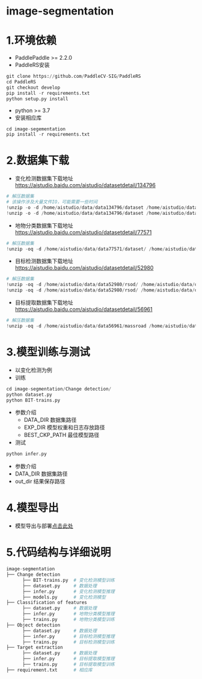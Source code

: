 # image-segmentation
# 1.环境依赖
* PaddlePaddle >= 2.2.0<br>
* PaddleRS安装<br>
```python
git clone https://github.com/PaddleCV-SIG/PaddleRS
cd PaddleRS
git checkout develop
pip install -r requirements.txt
python setup.py install
```
* python >= 3.7 <br>
* 安装相应库
```python
cd image-segementation
pip install -r requirements.txt
```
# 2.数据集下载
* 变化检测数据集下载地址<br>
https://aistudio.baidu.com/aistudio/datasetdetail/134796 <rb>
```python
# 解压数据集
# 该操作涉及大量文件IO，可能需要一些时间
!unzip -o -d /home/aistudio/data/data134796/dataset /home/aistudio/data/data134796/train_data.zip > /dev/null
!unzip -o -d /home/aistudio/data/data134796/dataset /home/aistudio/data/data134796/test_data.zip > /dev/null
```
* 地物分类数据集下载地址<br>
https://aistudio.baidu.com/aistudio/datasetdetail/77571 <br>
```python
# 解压数据集
!unzip -oq -d /home/aistudio/data/data77571/dataset/ /home/aistudio/data/data77571/train_and_label.zip
```
* 目标检测数据集下载地址 <br>
https://aistudio.baidu.com/aistudio/datasetdetail/52980 <br>
```python
# 解压数据集
!unzip -oq -d /home/aistudio/data/data52980/rsod/ /home/aistudio/data/data52980/RSOD-Dataset.zip
!unzip -oq -d /home/aistudio/data/data52980/rsod/ /home/aistudio/data/data52980/rsod/RSOD-Dataset/playground.zip
```
* 目标提取数据集下载地址 <br>
https://aistudio.baidu.com/aistudio/datasetdetail/56961 <br>
```python
# 解压数据集
!unzip -oq -d /home/aistudio/data/data56961/massroad /home/aistudio/data/data56961/mass_road.zip
```
# 3.模型训练与测试
* 以变化检测为例<br>
*   训练<br>
```python
cd image-segmentation/Change detection/
python dataset.py
python BIT-trains.py
```
* 参数介绍<br>
  *  DATA_DIR 数据集路径<br>
  *  EXP_DIR 模型权重和日志存放路径<br>
  *  BEST_CKP_PATH 最佳模型路径<br>
*  测试<br>
```python
python infer.py
```
* 参数介绍
 * DATA_DIR 数据集路径<br>
 * out_dir 结果保存路径<br>
# 4.模型导出
* 模型导出与部署[点击此处](https://github.com/PaddleCV-SIG/PaddleRS/tree/develop/deploy/export)
# 5.代码结构与详细说明
```python
image-segmentation
├── Change detection
      ├── BIT-trains.py  # 变化检测模型训练
      ├── dataset.py     # 数据处理
      ├── infer.py       # 变化检测模型推理
      ├── models.py      # 变化检测模型
├── Classification of features
      ├── dataset.py     # 数据处理
      ├── infer.py       # 地物分类模型推理
      ├── trains.py      # 地物分类模型训练
├── Object detection
      ├── dataset.py     # 数据处理
      ├── infer.py       # 目标检测模型推理
      ├── trains.py      # 目标检测模型训练
├── Target extraction
      ├── dataset.py     # 数据处理
      ├── infer.py       # 目标提取模型推理
      ├── trains.py      # 目标提取模型训练
├── requirement.txt      # 相应库
```


